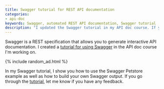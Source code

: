 ```yaml
---
title: Swagger tutorial for REST API documentation
categories:
- api-doc
keywords: Swagger, automated REST API documentation, Swagger tutorial
description: "I updated the Swagger tutorial in my API doc course. If you'd like to learn more about Swagger, you can follow along here for step-by-step instruction."
---
```


Swagger is a REST specification that allows you to generate interactive API documentation. I created a [tutorial for using Swagger](https://idratherbewriting.com/learnapidoc/pubapis_swagger.html) in the API doc course I'm working on.

{% include random_ad.html %}

In my Swagger tutorial, I show you how to use the Swagger Petstore example as well as how to build your own Swagger output. If you go through the [tutorial](https://idratherbewriting.com/learnapidoc/pubapis_swagger.html), let me know if you have any feedback. 
